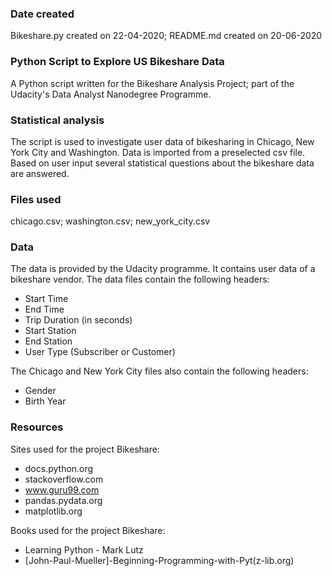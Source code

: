 ### Date created
Bikeshare.py created on 22-04-2020; README.md created on 20-06-2020

### Python Script to Explore US Bikeshare Data
A Python script written for the Bikeshare Analysis Project; part of the Udacity's Data Analyst Nanodegree Programme.

### Statistical analysis
The script is used to investigate user data of bikesharing in Chicago, New York City and Washington. Data is imported from a preselected csv file. Based on user input several statistical questions about the bikeshare data are answered.

### Files used
chicago.csv; washington.csv; new_york_city.csv

### Data
The data is provided by the Udacity programme. It contains user data of a bikeshare vendor. The data files contain the following headers:
- Start Time
- End Time
- Trip Duration (in seconds)
- Start Station
- End Station
- User Type (Subscriber or Customer)

The Chicago and New York City files also contain the following headers:
- Gender
- Birth Year

### Resources
Sites used for the project Bikeshare:

- docs.python.org
- stackoverflow.com
- www.guru99.com
- pandas.pydata.org
- matplotlib.org

Books used for the project Bikeshare:

- Learning Python - Mark Lutz
- [John-Paul-Mueller]-Beginning-Programming-with-Pyt(z-lib.org)
